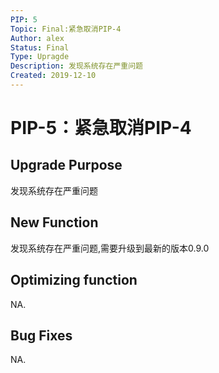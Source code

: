 ```yaml
---
PIP: 5
Topic: Final:紧急取消PIP-4
Author: alex
Status: Final
Type: Upragde
Description: 发现系统存在严重问题
Created: 2019-12-10
---
```


# PIP-5：紧急取消PIP-4

## Upgrade Purpose

发现系统存在严重问题

## New Function

发现系统存在严重问题,需要升级到最新的版本0.9.0

## Optimizing function

NA.

## Bug Fixes

NA.



